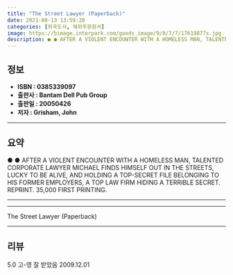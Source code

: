 ```yaml
---
title: "The Street Lawyer (Paperback)"
date: 2021-08-13 13:59:20
categories: [외국도서, 해외주문원서]
image: https://bimage.interpark.com/goods_image/9/8/7/7/17619877s.jpg
description: ● ● AFTER A VIOLENT ENCOUNTER WITH A HOMELESS MAN, TALENTED CORPORATE LAWYER MICHAEL FINDS HIMSELF OUT IN THE STREETS, LUCKY TO BE ALIVE, AND HOLDING A TOP-SE
---
```


## **정보**

- **ISBN : 0385339097**
- **출판사 : Bantam Dell Pub Group**
- **출판일 : 20050426**
- **저자 : Grisham, John**

------



## **요약**

●  ●  AFTER A VIOLENT ENCOUNTER WITH A HOMELESS MAN, TALENTED CORPORATE LAWYER MICHAEL FINDS HIMSELF OUT IN THE STREETS, LUCKY TO BE ALIVE, AND HOLDING A TOP-SECRET FILE BELONGING TO HIS FORMER EMPLOYERS, A TOP LAW FIRM HIDING A TERRIBLE SECRET. REPRINT. 35,000 FIRST PRINTING.

------



------


The Street Lawyer (Paperback) 

------


## **리뷰** 

5.0 고-영 잘 받았음 2009.12.01 <br/>